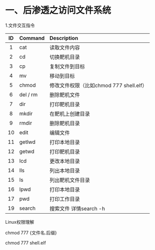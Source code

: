 # 一、后渗透之访问文件系统

1.文件交互指令

|  ID  | Command  | Description                             |
| :--: | :------- | :-------------------------------------- |
|  1   | cat      | 读取文件内容                            |
|  2   | cd       | 切换靶机目录                            |
|  3   | cp       | 复制文件到目标                          |
|  4   | mv       | 移动到目标                              |
|  5   | chmod    | 修改文件权限（比如chmod 777 shell.elf） |
|  6   | del / rm | 删除靶机文件                            |
|  7   | dir      | 打印靶机目录                            |
|  8   | mkdir    | 在靶机上创建目录                        |
|  9   | rmdir    | 删除靶机目录                            |
|  10  | edit     | 编辑文件                                |
|  11  | getlwd   | 打印本地目录                            |
|  12  | getwd    | 打印靶机目录                            |
|  13  | lcd      | 更改本地目录                            |
|  14  | lls      | 列出本地目录                            |
|  15  | ls       | 列出靶机文件目录                        |
|  16  | lpwd     | 打印本地目录                            |
|  17  | pwd      | 打印工作目录                            |
|  19  | search   | 搜索文件 详情search -h                  |

Linux权限理解

chmod  777   {文件名.后缀}

chmod  777    shell.elf